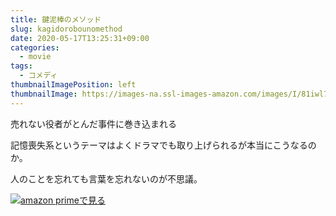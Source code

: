```yaml
---
title: 鍵泥棒のメソッド
slug: kagidorobounomethod
date: 2020-05-17T13:25:31+09:00
categories:
  - movie
tags:
  - コメディ
thumbnailImagePosition: left
thumbnailImage: https://images-na.ssl-images-amazon.com/images/I/81iwl7XjyNL._SX300_.jpg
---
```

売れない役者がとんだ事件に巻き込まれる
<!--more-->
記憶喪失系というテーマはよくドラマでも取り上げられるが本当にこうなるのか。

人のことを忘れても言葉を忘れないのが不思議。

[![amazon primeで見る](https://images-na.ssl-images-amazon.com/images/I/81iwl7XjyNL._SX300_.jpg)](https://www.amazon.co.jp/gp/video/detail/B00FYIU1B6/ref=atv_dp_b00_det_c_Z0r2A3_1_1 "amazon primeで見る")
